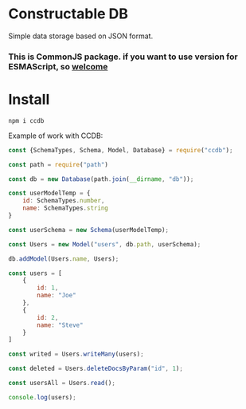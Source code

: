 # **C**onstru**c**table DB

Simple data storage based on JSON format.

### This is CommonJS package. if you want to use version for ESMAScript, so [welcome](https://github.com/denkisil/ccdb)

# Install
```
npm i ccdb
```

Example of work with CCDB:
```js 
const {SchemaTypes, Schema, Model, Database} = require("ccdb");

const path = require("path")

const db = new Database(path.join(__dirname, "db"));

const userModelTemp = {
	id: SchemaTypes.number,
	name: SchemaTypes.string
}

const userSchema = new Schema(userModelTemp);

const Users = new Model("users", db.path, userSchema);

db.addModel(Users.name, Users);

const users = [
	{
		id: 1,
		name: "Joe"
	},
	{
		id: 2,
		name: "Steve"
	}
]

const writed = Users.writeMany(users);

const deleted = Users.deleteDocsByParam("id", 1);

const usersAll = Users.read();

console.log(users);

```
